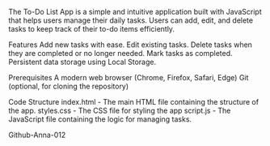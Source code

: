 The To-Do List App is a simple and intuitive application built with JavaScript that helps users manage their daily tasks. 
Users can add, edit, and delete tasks to keep track of their to-do items efficiently.

Features
Add new tasks with ease.
Edit existing tasks.
Delete tasks when they are completed or no longer needed.
Mark tasks as completed.
Persistent data storage using Local Storage.

Prerequisites
A modern web browser (Chrome, Firefox, Safari, Edge)
Git (optional, for cloning the repository)

Code Structure
index.html - The main HTML file containing the structure of the app.
styles.css - The CSS file for styling the app
script.js - The JavaScript file containing the logic for managing tasks.

Github-Anna-012



